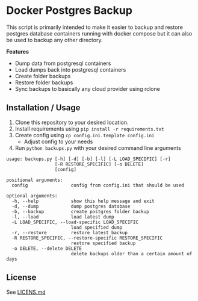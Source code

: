 # Docker Postgres Backup
This script is primarily intended to make it easier to backup and restore postgres database containers running with 
docker compose but it can also be used to backup any other directory.

**Features**
- Dump data from postgresql containers
- Load dumps back into postgresql containers
- Create folder backups
- Restore folder backups
- Sync backups to basically any cloud provider using rclone

## Installation / Usage
1. Clone this repository to your desired location.
2. Install requirements using `pip install -r requirements.txt`
3. Create config using `cp config.ini.template config.ini`
    - Adjust config to your needs
4. Run `python backups.py` with your desired command line arguments

```
usage: backups.py [-h] [-d] [-b] [-l] [-L LOAD_SPECIFIC] [-r]
                  [-R RESTORE_SPECIFIC] [-o DELETE]
                  [config]

positional arguments:
  config                config from config.ini that should be used

optional arguments:
  -h, --help            show this help message and exit
  -d, --dump            dump postgres database
  -b, --backup          create postgres folder backup
  -l, --load            load latest dump
  -L LOAD_SPECIFIC, --load-specific LOAD_SPECIFIC
                        load specified dump
  -r, --restore         restore latest backup
  -R RESTORE_SPECIFIC, --restore-specific RESTORE_SPECIFIC
                        restore specified backup
  -o DELETE, --delete DELETE
                        delete backups older than a certain amount of days
```

## License
See [LICENS.md](https://github.com/vabene1111/DockerPostgresBackups/blob/master/LICENSE.md)